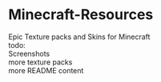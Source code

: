 # Minecraft-Resources
Epic Texture packs and Skins for Minecraft  
todo:  
Screenshots  
more texture packs  
more README content
